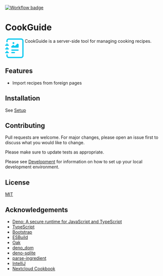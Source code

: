 [![Workflow badge](https://github.com/dhardtke/cook-guide/actions/workflows/ci.yml/badge.svg)](https://github.com/dhardtke/cook-guide/actions/workflows/ci.yml)

# CookGuide

<!--suppress HtmlDeprecatedAttribute -->
<img align="left" src="assets/favicon.svg" width="64" alt="Logo" />

CookGuide is a server-side tool for managing cooking recipes.
<br clear="left"/>

## Features

- Import recipes from foreign pages

## Installation

See [Setup](docs/setup.md)

## Contributing

Pull requests are welcome. For major changes, please open an issue first to discuss what you would like to change.

Please make sure to update tests as appropriate.

Please see [Development](docs/development.md) for information on how to set up your local development environment.

## License

[MIT](https://choosealicense.com/licenses/mit/)

## Acknowledgements

* [Deno: A secure runtime for JavaScript and TypeScript](https://deno.land/)
* [TypeScript](https://www.typescriptlang.org/)
* [Bootstrap](https://getbootstrap.com/)
* [ESBuild](https://esbuild.github.io/)
* [Oak](https://oakserver.github.io/oak/)
* [deno_dom](https://github.com/b-fuze/deno-dom)
* [deno-sqlite](https://github.com/dyedgreen/deno-sqlite)
* [parse-ingredient](https://jakeboone02.github.io/parse-ingredient/)
* [IntelliJ](https://www.jetbrains.com/idea/)
* [Nextcloud Cookbook](https://github.com/nextcloud/cookbook)
